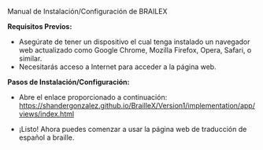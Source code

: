 ﻿Manual de Instalación/Configuración de BRAILEX

**Requisitos Previos:**

- Asegúrate de tener un dispositivo el cual tenga instalado un navegador web actualizado como Google Chrome, Mozilla Firefox, Opera, Safari, o similar.
- Necesitarás acceso a Internet para acceder a la página web.

**Pasos de Instalación/Configuración:**

- Abre el enlace proporcionado a continuación: 
    https://shandergonzalez.github.io/BrailleX/Version1/implementation/app/views/index.html
    
- ¡Listo! Ahora puedes comenzar a usar la página web de traducción de español a braille.

